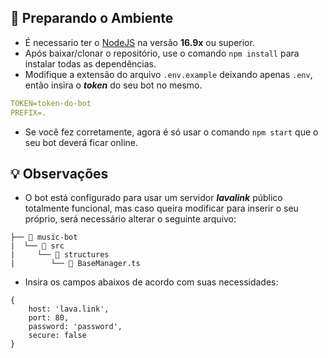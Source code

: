 ## 🚀 Preparando o Ambiente

* É necessario ter o [NodeJS](https://nodejs.org/en/download/current/) na versão **16.9x** ou superior.
* Após baixar/clonar o repositório, use o comando `npm install` para instalar todas as dependências.
* Modifique a extensão do arquivo `.env.example` deixando apenas `.env`, então insira o ***token*** do seu bot no mesmo.

```yaml
TOKEN=token-do-bot
PREFIX=.
```

* Se você fez corretamente, agora é só usar o comando `npm start` que o seu bot deverá ficar online.

## 💡 Observações
* O bot está configurado para usar um servidor ***lavalink*** público totalmente funcional, mas caso queira modificar para inserir o seu próprio, será necessário alterar o seguinte arquivo:
```
├── 📁 music-bot
|  └── 📁 src
|     └── 📁 structures
|        └── 📄 BaseManager.ts
```
* Insira os campos abaixos de acordo com suas necessidades:
```
{
    host: 'lava.link',
    port: 80,
    password: 'password',
    secure: false
}
```